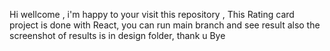 Hi wellcome , i'm happy to your visit this repository , This Rating card project is done with React, you can run main branch and see result also the screenshot of results is in design folder, thank u Bye
